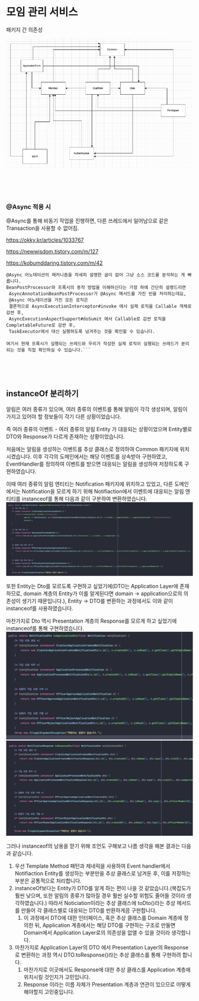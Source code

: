 # 모임 관리 서비스

패키지 간 의존성

![](image/dependency.png)


<br>
<br>
<br>

### @Async 적용 시
@Async를 통해 비동기 작업을 진행하면, 다른 쓰레드에서 일어남으로 같은 Transaction을 사용할 수 없어짐.

https://okky.kr/articles/1033767

https://newwisdom.tistory.com/m/127

https://kobumddaring.tistory.com/m/42

```
@Async 어노테이션의 매커니즘을 자세히 설명한 글이 없어 그냥 소스 코드를 분석하는 게 빠릅니다.
BeanPostProcessor와 프록시의 동작 방법을 이해하신다는 가정 하에 간단히 설명드리면
 AsyncAnnotationBeanPostProcessor가 @Async 메서드를 가진 빈을 처리하는데요,
 @Async 어노테이션을 가진 모든 로직은
 결론적으로 AsyncExecutionInterceptor#invoke 에서 실제 로직을 Callable 객체로 감싼 후,
 AsyncExecutionAspectSupport#doSumit 에서 Callable로 감싼 로직을 CompletableFuture로 감싼 후, 
 TaskExecutor에서 대신 실행하도록 넘겨주는 것을 확인할 수 있습니다.

여기서 현재 프록시가 실행되는 쓰레드와 우리가 작성한 실제 로직이 실행되는 쓰레드가 분리되는 것을 직접 확인하실 수 있습니다.```

```

<br>
<br>
<br>


## instanceOf 분리하기
알림은 여러 종류가 있으며, 여러 종류의 이벤트를 통해 알림이 각각 생성되며,
알림이 가지고 있어야 할 정보들이 각기 다른 상황이었습니다.

즉 여러 종류의 이벤트 - 여러 종류의 알림 Entity 가 대응되는 상황이었으며
Entity별로 DTO와 Response가 다르게 존재하는 상황이었습니다.

처음에는 알림을 생성하는 이벤트를 추상 클래스로 정의하여 Common 패키지에 위치시켰습니다.
이후 각각의 도메인에서는 해당 이벤트를 상속받아 구현하였고, EventHandler를 정의하여 이벤트를 받으면 대응되는 알림을 생성하여 저장하도록 구현하였습니다.

이때 여러 종류의 알림 엔티티는 Notification 패키지에 위치하고 있었고, 다른 도메인에서는 Notification을 모르게 하기 위해 Notifiaction에서 이벤트에 대응되는 알림 엔티티를 instanceof를 통해 다음과 같이 구분하여 변환하였습니다.
![](image/instanceof.png)

또한 Entity는 Dto를 모르도록 구현하고 싶었기에(DTO는 Application Layer에 존재하므로, domain 계층의 Entity가 이를 알게된다면 domain -> application으로의 의존성이 생기기 때문입니다.), Entity -> DTO를 변환하는 과정에서도 이와 같이 instanceof를 사용하였습니다.

마찬가지로 Dto 역시 Presentation 계층의 Response를 모르게 하고 싶었기에 instanceof를 통해 구현하였습니다.
![](image/instanceof2.png)
![](image/instanceof3.png)

그러나 instanceof의 남용을 맏기 위해 조언도 구해보고 나름 생각을 해본 결과는 다음과 같습니다.


1. 우선 Template Method 패턴과 제네릭을 사용하여 Event handler에서 Notifiaction Entity를 생성하는 부분만을 추상 클래스로 남겨둔 후, 이를 저장하는 부분은 공통적으로 처리합니다.
2. instanceOf보다는 Entity가 DTO를 알게 하는 편이 나을 것 같았습니다.(복잡도가 훨씬 낮으며, 또한 알림의 종류가 많아질 경우 훨씬 실수할 위험도 줄어들 것이라 생각하였습니다.) 따라서 Noticiation이라는 추상 클래스에 toDto()라는 추상 메서드를 만들어 각 클래스별로 대응되는 DTO를 반환하게끔 구현합니다.
   1. 이 과정에서 DTO에 대한 인터페이스, 혹은 추상 클래스를 Domain 계층에 정의한 뒤, Application 계층에서는 해당 DTO를 구현하는 구조로 만들면 Domain에서 Application Layer로의 의존성을 없앨 수 있을 것이라 생각합니다.
3. 마찬가지로 Application Layer의 DTO 에서 Presentation Layer의 Response로 변환하는 과정 역시 DTO.toResponse()라는 추상 클래스를 통해 구현하려 합니다.
   1. 마찬가지로 이곳에서도 Response에 대한 추상 클래스를 Application 계층에 위치시킬 것인지가 고민입니다.
   2. Response 이라는 이름 자체가 Presentation 계층과 연관이 있으므로 어떻게 해야할지 고민중입니다.


